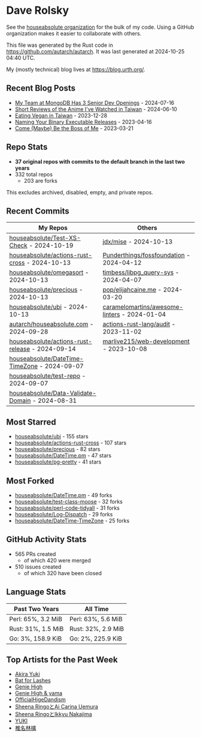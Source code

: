
# Dave Rolsky

See the [houseabsolute organization](https://github.com/houseabsolute) for the
bulk of my code. Using a GitHub organization makes it easier to collaborate
with others.

This file was generated by the Rust code in
https://github.com/autarch/autarch. It was last generated at 2024-10-25 04:40 UTC.

My (mostly technical) blog lives at https://blog.urth.org/.

## Recent Blog Posts

- [My Team at MongoDB Has 3 Senior Dev Openings](https://blog.urth.org/2024/07/16/my-team-at-mongodb-has-3-senior-dev-openings/) - 2024-07-16
- [Short Reviews of the Anime I&#39;ve Watched in Taiwan](https://blog.urth.org/2024/06/10/short-reviews-of-the-anime-i-ve-watched-in-taiwan/) - 2024-06-10
- [Eating Vegan in Taiwan](https://blog.urth.org/2023/12/28/eating-vegan-in-taiwan/) - 2023-12-28
- [Naming Your Binary Executable Releases](https://blog.urth.org/2023/04/16/naming-your-binary-executable-releases/) - 2023-04-16
- [Come (Maybe) Be the Boss of Me](https://blog.urth.org/2023/03/21/come-maybe-be-the-boss-of-me/) - 2023-03-21


## Repo Stats
- **37 original repos with commits to the default branch in the last two years**
- 332 total repos
  - 203 are forks

This excludes archived, disabled, empty, and private repos.

## Recent Commits
| My Repos | Others |
|----------|--------|
| [houseabsolute/Test-XS-Check](https://github.com/houseabsolute/Test-XS-Check) - 2024-10-19              | [jdx/mise](https://github.com/jdx/mise) - 2024-10-13                |
| [houseabsolute/actions-rust-cross](https://github.com/houseabsolute/actions-rust-cross) - 2024-10-13              | [Punderthings/fossfoundation](https://github.com/Punderthings/fossfoundation) - 2024-04-12                |
| [houseabsolute/omegasort](https://github.com/houseabsolute/omegasort) - 2024-10-13              | [timbess/libpg_query-sys](https://github.com/timbess/libpg_query-sys) - 2024-04-07                |
| [houseabsolute/precious](https://github.com/houseabsolute/precious) - 2024-10-13              | [pop/elijahcaine.me](https://github.com/pop/elijahcaine.me) - 2024-03-20                |
| [houseabsolute/ubi](https://github.com/houseabsolute/ubi) - 2024-10-13              | [caramelomartins/awesome-linters](https://github.com/caramelomartins/awesome-linters) - 2024-01-04                |
| [autarch/houseabsolute.com](https://github.com/autarch/houseabsolute.com) - 2024-09-28              | [actions-rust-lang/audit](https://github.com/actions-rust-lang/audit) - 2023-11-02                |
| [houseabsolute/actions-rust-release](https://github.com/houseabsolute/actions-rust-release) - 2024-09-14              | [marlive215/web-development](https://github.com/marlive215/web-development) - 2023-10-08                |
| [houseabsolute/DateTime-TimeZone](https://github.com/houseabsolute/DateTime-TimeZone) - 2024-09-07              |                 |
| [houseabsolute/test-repo](https://github.com/houseabsolute/test-repo) - 2024-09-07              |                 |
| [houseabsolute/Data-Validate-Domain](https://github.com/houseabsolute/Data-Validate-Domain) - 2024-08-31              |                 |


## Most Starred
- [houseabsolute/ubi](https://github.com/houseabsolute/ubi) - 155 stars
- [houseabsolute/actions-rust-cross](https://github.com/houseabsolute/actions-rust-cross) - 107 stars
- [houseabsolute/precious](https://github.com/houseabsolute/precious) - 82 stars
- [houseabsolute/DateTime.pm](https://github.com/houseabsolute/DateTime.pm) - 47 stars
- [houseabsolute/pg-pretty](https://github.com/houseabsolute/pg-pretty) - 41 stars


## Most Forked
- [houseabsolute/DateTime.pm](https://github.com/houseabsolute/DateTime.pm) - 49 forks
- [houseabsolute/test-class-moose](https://github.com/houseabsolute/test-class-moose) - 32 forks
- [houseabsolute/perl-code-tidyall](https://github.com/houseabsolute/perl-code-tidyall) - 31 forks
- [houseabsolute/Log-Dispatch](https://github.com/houseabsolute/Log-Dispatch) - 29 forks
- [houseabsolute/DateTime-TimeZone](https://github.com/houseabsolute/DateTime-TimeZone) - 25 forks


## GitHub Activity Stats
- 565 PRs created
  - of which 420 were merged
- 510 issues created
  - of which 320 have been closed

## Language Stats
| Past Two Years        | All Time                |
|-----------------------|-------------------------|
| Perl: 65%, 3.2 MiB              | Perl: 63%, 5.6 MiB                |
| Rust: 31%, 1.5 MiB              | Rust: 32%, 2.9 MiB                |
| Go: 3%, 158.9 KiB              | Go: 2%, 225.9 KiB                |


## Top Artists for the Past Week
* [Akira Yuki](https://musicbrainz.org/search?query=Akira%20Yuki&amp;type=artist&amp;method=indexed)
* [Bat for Lashes](https://musicbrainz.org/artist/10000730-525f-4ed5-aaa8-92888f060f5f)
* [Genie High](https://musicbrainz.org/search?query=Genie%20High&amp;type=artist&amp;method=indexed)
* [Genie High &amp; yama](https://musicbrainz.org/search?query=Genie%20High%20%26%20yama&amp;type=artist&amp;method=indexed)
* [OfficialHigeDandism](https://musicbrainz.org/search?query=OfficialHigeDandism&amp;type=artist&amp;method=indexed)
* [Sheena RingoとAi Carina Uemura](https://musicbrainz.org/search?query=Sheena%20Ringo%E3%81%A8Ai%20Carina%20Uemura&amp;type=artist&amp;method=indexed)
* [Sheena RingoとIkkyu Nakajima](https://musicbrainz.org/search?query=Sheena%20Ringo%E3%81%A8Ikkyu%20Nakajima&amp;type=artist&amp;method=indexed)
* [YUKI](https://musicbrainz.org/artist/379866cd-980d-4d20-81f2-37986fd766fc)
* [椎名林檎](https://musicbrainz.org/artist/9e414497-23b7-4ab7-9ec6-8ea9864c9e87)

